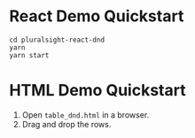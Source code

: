 # React Demo Quickstart

```
cd pluralsight-react-dnd
yarn
yarn start
```

# HTML Demo Quickstart

1. Open `table_dnd.html` in a browser.
1. Drag and drop the rows.
